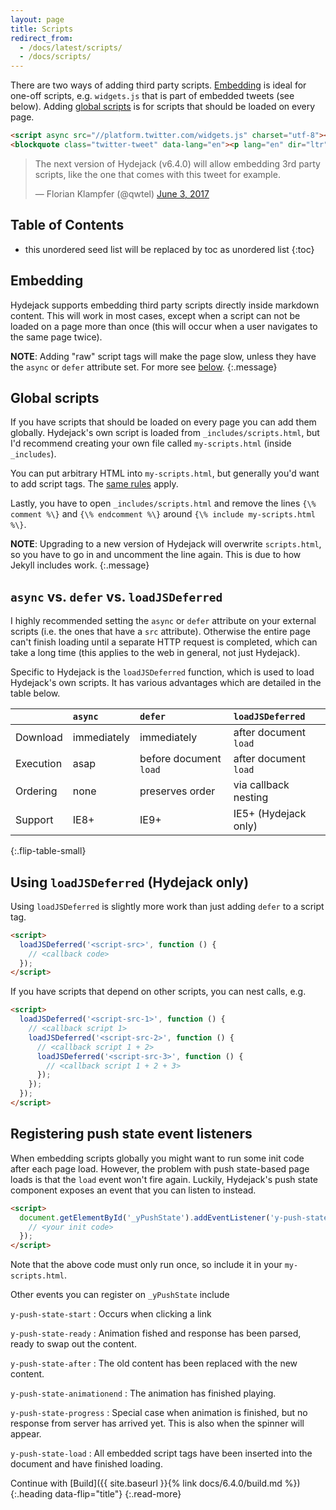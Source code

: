 ```yaml
---
layout: page
title: Scripts
redirect_from:
  - /docs/latest/scripts/
  - /docs/scripts/
---
```


There are two ways of adding third party scripts.
[Embedding](#embedding) is ideal for one-off scripts, e.g. `widgets.js` that is part of embedded tweets (see below).
Adding [global scripts](#global-scripts) is for scripts that should be loaded on every page.

```html
<script async src="//platform.twitter.com/widgets.js" charset="utf-8"></script>
<blockquote class="twitter-tweet" data-lang="en"><p lang="en" dir="ltr">The next version of Hydejack (v6.4.0) will allow embedding 3rd party scripts, like the one that comes with this tweet for example.</p>&mdash; Florian Klampfer (@qwtel) <a href="https://twitter.com/qwtel/status/871098943505039362">June 3, 2017</a></blockquote>
```

<script async src="//platform.twitter.com/widgets.js" charset="utf-8"></script>
<blockquote class="twitter-tweet" data-lang="en"><p lang="en" dir="ltr">The next version of Hydejack (v6.4.0) will allow embedding 3rd party scripts, like the one that comes with this tweet for example.</p>&mdash; Florian Klampfer (@qwtel) <a href="https://twitter.com/qwtel/status/871098943505039362">June 3, 2017</a></blockquote>

## Table of Contents
* this unordered seed list will be replaced by toc as unordered list
{:toc}

## Embedding
Hydejack supports embedding third party scripts directly inside markdown content. This will work in most cases, except when a script can not be loaded on a page more than once (this will occur when a user navigates to the same page twice).

**NOTE**: Adding "raw" script tags will make the page slow, unless they have the `async` or `defer` attribute set. For more see [below](#async-vs-defer-vs-loadjsdeferred).
{:.message}

## Global scripts
If you have scripts that should be loaded on every page you can add them globally.
Hydejack's own script is loaded from `_includes/scripts.html`, but I'd recommend creating your own file called `my-scripts.html` (inside `_includes`).

You can put arbitrary HTML into `my-scripts.html`, but generally you'd want to add script tags. The [same rules](#async-vs-defer-vs-loadjsdeferred) apply.

Lastly, you have to open `_includes/scripts.html` and remove the lines `{\% comment %\}` and `{\% endcomment %\}` around `{\% include my-scripts.html %\}`.

**NOTE**: Upgrading to a new version of Hydejack will overwrite `scripts.html`, so you have to go in and uncomment the line again. This is due to how Jekyll includes work.
{:.message}

## `async` vs. `defer` vs. `loadJSDeferred`
I highly recommended setting the `async` or `defer` attribute on your external scripts (i.e. the ones that have a `src` attribute).
Otherwise the entire page can't finish loading until a separate HTTP request is completed, which can take a long time (this applies to the web in general, not just Hydejack).

Specific to Hydejack is the `loadJSDeferred` function, which is used to load Hydejack's own scripts. It has various advantages which are detailed in the table below.

|           | `async`     | `defer`                | `loadJSDeferred`      |
|:----------|:------------|:-----------------------|:----------------------|
| Download  | immediately | immediately            | after document `load` |
| Execution | asap        | before document `load` | after document `load` |
| Ordering  | none        | preserves order        | via callback nesting  |
| Support   | IE8+        | IE9+                   | IE5+ (Hydejack only)  |
{:.flip-table-small}

## Using `loadJSDeferred` (Hydejack only)
Using `loadJSDeferred` is slightly more work than just adding `defer` to a script tag.

```html
<script>
  loadJSDeferred('<script-src>', function () {
    // <callback code>
  });
</script>
```

If you have scripts that depend on other scripts, you can nest calls, e.g.

```html
<script>
  loadJSDeferred('<script-src-1>', function () {
    // <callback script 1>
    loadJSDeferred('<script-src-2>', function () {
      // <callback script 1 + 2>
      loadJSDeferred('<script-src-3>', function () {
        // <callback script 1 + 2 + 3>
      });
    });
  });
</script>
```

## Registering push state event listeners
When embedding scripts globally you might want to run some init code after each page load. However, the problem with push state-based page loads is that the `load` event won't fire again. Luckily, Hydejack's push state component exposes an event that you can listen to instead.

```html
<script>
  document.getElementById('_yPushState').addEventListener('y-push-state-load', function() {
    // <your init code>
  });
</script>
```

Note that the above code must only run once, so include it in your `my-scripts.html`.

Other events you can register on `_yPushState` include

`y-push-state-start`
: Occurs when clicking a link

`y-push-state-ready`
: Animation fished and response has been parsed, ready to swap out the content.

`y-push-state-after`
: The old content has been replaced with the new content.

`y-push-state-animationend`
: The animation has finished playing.

`y-push-state-progress`
: Special case when animation is finished, but no response from server has arrived yet. This is also when the spinner will appear.

`y-push-state-load`
: All embedded script tags have been inserted into the document and have finished loading.

Continue with [Build]({{ site.baseurl }}{% link docs/6.4.0/build.md %}){:.heading data-flip="title"}
{:.read-more}
